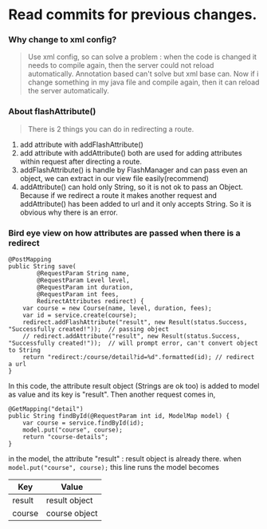 # Read commits for previous changes.

### Why change to xml config?
>Use xml config, so can solve a problem : when the code is changed it needs to compile again, 
then the server could not reload automatically. 
Annotation based can't solve but xml base can.
Now if i change something in my java file and compile again, then it can reload the server automatically.


### About flashAttribute()
>There is 2 things you can do in redirecting a route. 
1) add attribute with addFlashAttribute()
2) add attribute with addAttribute()
both are used for adding attributes within request after directing a route.
1) addFlashAttribute() is handle by FlashManager and can pass even an object, we can extract in our view file easily(recommend)
2) addAttribute() can hold only String, so it is not ok to pass an Object. 
Because if we redirect a route it makes another request and addAttribute() has been added to url and it only accepts String. So it is obvious why there is an error.


### Bird eye view on how attributes are passed when there is a redirect
```
@PostMapping 
public String save(
		@RequestParam String name,
		@RequestParam Level level,
		@RequestParam int duration,
		@RequestParam int fees,
		RedirectAttributes redirect) {
	var course = new Course(name, level, duration, fees);
	var id = service.create(course);
	redirect.addFlashAttribute("result", new Result(status.Success, "Successfully created!"));  // passing object
	// redirect.addAttribute("result", new Result(status.Success, "Successfully created!"));  // will prompt error, can't convert object to String
	return "redirect:/course/detail?id=%d".formatted(id); // redirect a url
}
```
In this code, the attribute result object (Strings are ok too) is added to model as value and its key is "result". Then another request comes in, 

```
@GetMapping("detail") 
public String findById(@RequestParam int id, ModelMap model) {
	var course = service.findById(id);
	model.put("course", course);
	return "course-details";
}
```
in the model, the attribute "result" : result object is already there. when ``model.put("course", course);`` this line runs the model becomes 


| Key      | Value                   |
| -------  | ----------------------- |
| result   | result object           |
| course   | course object           |

